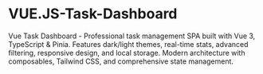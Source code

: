 # VUE.JS-Task-Dashboard
Vue Task Dashboard - Professional task management SPA built with Vue 3, TypeScript &amp; Pinia. Features dark/light themes, real-time stats, advanced filtering, responsive design, and local storage. Modern architecture with composables, Tailwind CSS, and comprehensive state management.
